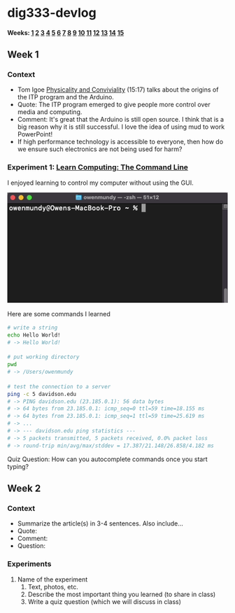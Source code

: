 
# dig333-devlog

#### Weeks: [1](#week-1) [2](#week-2) [3](#week-3) [4](#week-4) [5](#week-5) [6](#week-6) [7](#week-7) [8](#week-8) [9](#week-9) [10](#week-10) [11](#week-11) [12](#week-12) [13](#week-13) [14](#week-14) [15](#week-15)










<!--
BELOW IS A WEEKLY TEMPLATE. COPY/PASTE IT TO ADD A WEEK. SEE ASSIGNMENTS FOR DETAILS
https://docs.google.com/document/d/1PAoPz-3vDPFWS5q9RHRb-dC7T4earpFXJW8w6v9wfZ0/edit
-->



## Week 1

### Context

- Tom Igoe [Physicality and Conviviality](http://www.youtube.com/watch?v=fi4mN-Oicos) (15:17) talks about the origins of the ITP program and the Arduino.
- Quote: The ITP program emerged to give people more control over media and computing.
- Comment: It's great that the Arduino is still open source. I think that is a big reason why it is still successful. I love the idea of using mud to work PowerPoint!
- If high performance technology is accessible to everyone, then how do we ensure such electronics are not being used for harm?



### Experiment 1: [Learn Computing: The Command Line](https://omundy.github.io/learn-computing/slides/command-line.html)

I enjoyed learning to control my computer without using the GUI.

<img src="assets/img/command-line-hello-world.gif">

Here are some commands I learned

```bash
# write a string
echo Hello World!
# -> Hello World!

# put working directory
pwd
# -> /Users/owenmundy

# test the connection to a server
ping -c 5 davidson.edu
# -> PING davidson.edu (23.185.0.1): 56 data bytes
# -> 64 bytes from 23.185.0.1: icmp_seq=0 ttl=59 time=18.155 ms
# -> 64 bytes from 23.185.0.1: icmp_seq=1 ttl=59 time=25.619 ms
# -> ...
# -> --- davidson.edu ping statistics ---
# -> 5 packets transmitted, 5 packets received, 0.0% packet loss
# -> round-trip min/avg/max/stddev = 17.387/21.148/26.858/4.182 ms
```

Quiz Question: How can you autocomplete commands once you start typing?








## Week 2

### Context

- Summarize the article(s) in 3-4 sentences. Also include...
- Quote:
- Comment:
- Question:


### Experiments

<!-- List each Platt experiment / Monk recipe outcome, adding notes, photos, schematics, captions to show your work. -->

1. Name of the experiment
    1. Text, photos, etc.
    1. Describe the most important thing you learned (to share in class)
    1. Write a quiz question (which we will discuss in class)
